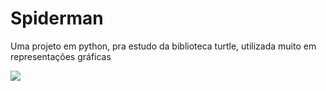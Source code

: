 # Spiderman

Uma projeto em python, pra estudo da biblioteca turtle, utilizada muito em representações gráficas

![](https://img-blog.csdnimg.cn/20190807191601752.gif)
